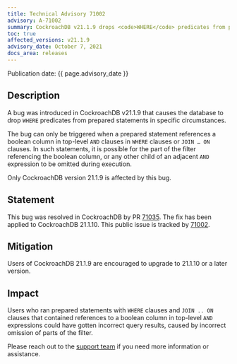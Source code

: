 ```yaml
---
title: Technical Advisory 71002
advisory: A-71002
summary: CockroachDB v21.1.9 drops <code>WHERE</code> predicates from prepared statements in specific circumstances
toc: true
affected_versions: v21.1.9
advisory_date: October 7, 2021
docs_area: releases
---
```


Publication date: {{ page.advisory_date }}

## Description

A bug was introduced in CockroachDB v21.1.9 that causes the database to drop `WHERE` predicates from prepared statements in specific circumstances.

The bug can only be triggered when a prepared statement references a boolean column in top-level `AND` clauses in `WHERE` clauses or `JOIN … ON` clauses. In such statements, it is possible for the part of the filter referencing the boolean column, or any other child of an adjacent `AND` expression to be omitted during execution.

Only CockroachDB version 21.1.9 is affected by this bug.


## Statement

This bug was resolved in CockroachDB by PR [71035](https://github.com/cockroachdb/cockroach/pull/71035).
The fix has been applied to CockroachDB 21.1.10.
This public issue is tracked by [71002](https://github.com/cockroachdb/cockroach/issues/71002).

## Mitigation

Users of CockroachDB 21.1.9 are encouraged to upgrade to 21.1.10 or a later version.

## Impact

Users who ran prepared statements with `WHERE` clauses and `JOIN .. ON` clauses that contained references to a boolean column in top-level `AND` expressions could have gotten incorrect query results, caused by incorrect omission of parts of the filter.

Please reach out to the [support team](https://support.cockroachlabs.com/) if you need more information or assistance.
